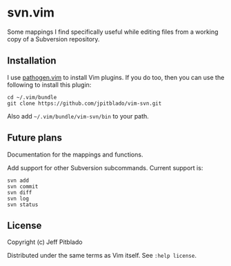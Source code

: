 # svn.vim

Some mappings I find specifically useful while editing files from a working
copy of a Subversion repository.

## Installation

I use [pathogen.vim](https://github.com/tpope/vim-pathogen)
to install Vim plugins.
If you do too, then you can use the following to install this plugin:

```
cd ~/.vim/bundle
git clone https://github.com/jpitblado/vim-svn.git
```

Also add `~/.vim/bundle/vim-svn/bin` to your path.

## Future plans

Documentation for the mappings and functions.

Add support for other Subversion subcommands.
Current support is:

	svn add
	svn commit
	svn diff
	svn log
	svn status

## License

Copyright (c) Jeff Pitblado

Distributed under the same terms as Vim itself.  See `:help license`.

